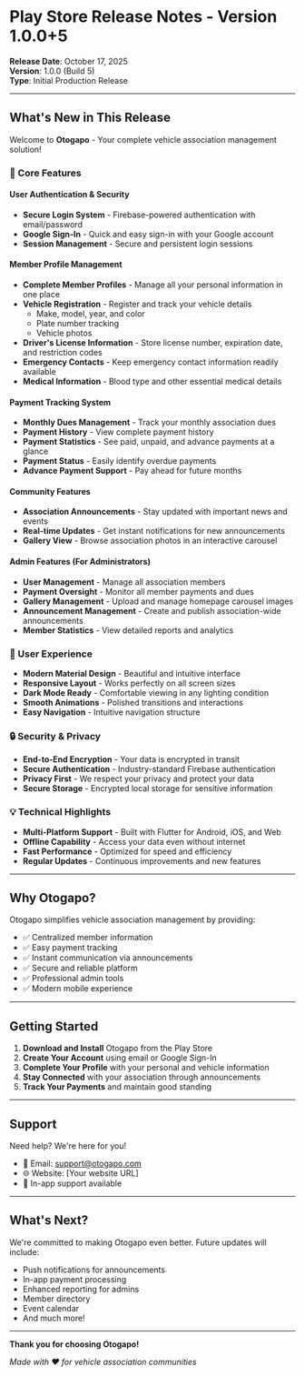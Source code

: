 # Play Store Release Notes - Version 1.0.0+5

**Release Date**: October 17, 2025  
**Version**: 1.0.0 (Build 5)  
**Type**: Initial Production Release

---

## What's New in This Release

Welcome to **Otogapo** - Your complete vehicle association management solution!

### 🚗 Core Features

#### User Authentication & Security

- **Secure Login System** - Firebase-powered authentication with email/password
- **Google Sign-In** - Quick and easy sign-in with your Google account
- **Session Management** - Secure and persistent login sessions

#### Member Profile Management

- **Complete Member Profiles** - Manage all your personal information in one place
- **Vehicle Registration** - Register and track your vehicle details
  - Make, model, year, and color
  - Plate number tracking
  - Vehicle photos
- **Driver's License Information** - Store license number, expiration date, and restriction codes
- **Emergency Contacts** - Keep emergency contact information readily available
- **Medical Information** - Blood type and other essential medical details

#### Payment Tracking System

- **Monthly Dues Management** - Track your monthly association dues
- **Payment History** - View complete payment history
- **Payment Statistics** - See paid, unpaid, and advance payments at a glance
- **Payment Status** - Easily identify overdue payments
- **Advance Payment Support** - Pay ahead for future months

#### Community Features

- **Association Announcements** - Stay updated with important news and events
- **Real-time Updates** - Get instant notifications for new announcements
- **Gallery View** - Browse association photos in an interactive carousel

#### Admin Features (For Administrators)

- **User Management** - Manage all association members
- **Payment Oversight** - Monitor all member payments and dues
- **Gallery Management** - Upload and manage homepage carousel images
- **Announcement Management** - Create and publish association-wide announcements
- **Member Statistics** - View detailed reports and analytics

### 🎨 User Experience

- **Modern Material Design** - Beautiful and intuitive interface
- **Responsive Layout** - Works perfectly on all screen sizes
- **Dark Mode Ready** - Comfortable viewing in any lighting condition
- **Smooth Animations** - Polished transitions and interactions
- **Easy Navigation** - Intuitive navigation structure

### 🔒 Security & Privacy

- **End-to-End Encryption** - Your data is encrypted in transit
- **Secure Authentication** - Industry-standard Firebase authentication
- **Privacy First** - We respect your privacy and protect your data
- **Secure Storage** - Encrypted local storage for sensitive information

### 💡 Technical Highlights

- **Multi-Platform Support** - Built with Flutter for Android, iOS, and Web
- **Offline Capability** - Access your data even without internet
- **Fast Performance** - Optimized for speed and efficiency
- **Regular Updates** - Continuous improvements and new features

---

## Why Otogapo?

Otogapo simplifies vehicle association management by providing:

- ✅ Centralized member information
- ✅ Easy payment tracking
- ✅ Instant communication via announcements
- ✅ Secure and reliable platform
- ✅ Professional admin tools
- ✅ Modern mobile experience

---

## Getting Started

1. **Download and Install** Otogapo from the Play Store
2. **Create Your Account** using email or Google Sign-In
3. **Complete Your Profile** with your personal and vehicle information
4. **Stay Connected** with your association through announcements
5. **Track Your Payments** and maintain good standing

---

## Support

Need help? We're here for you!

- 📧 Email: support@otogapo.com
- 🌐 Website: [Your website URL]
- 📱 In-app support available

---

## What's Next?

We're committed to making Otogapo even better. Future updates will include:

- Push notifications for announcements
- In-app payment processing
- Enhanced reporting for admins
- Member directory
- Event calendar
- And much more!

---

**Thank you for choosing Otogapo!**

_Made with ❤️ for vehicle association communities_
